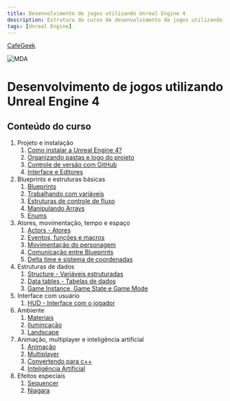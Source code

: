 ```yaml
---
title: Desenvolvimento de jogos utilizando Unreal Engine 4
description: Estrutura do curso de desenvolvimento de jogos utilizando Unreal Engine 4
tags: [Unreal Engine]
---
```


[CafeGeek](https://myerco.github.io/unreal-engine)

![MDA](https://myerco.github.io/unreal-engine/imagens/cafegeek_small.png)
# Desenvolvimento de jogos utilizando Unreal Engine 4

## Conteúdo do curso
<a name="1"></a>
1. Projeto e instalação
    1. [Como instalar a Unreal Engine 4?](https://myerco.github.io/unreal-engine/ue4_blueprint/como_instalar_o_unreal_engine.html)
    1. [Organizando pastas e logo do projeto](https://myerco.github.io/unreal-engine/ue4_blueprint/organizando_pastas_e_logo.html)
    1. [Controle de versão com GitHub](https://myerco.github.io/unreal-engine/ue4_blueprint/controle_de_versao_github.html)
    1. [Interface e Editores](ue4_blueprint/interface.html)  
1. Blueprints e estruturas básicas
    1. [Blueprints](https://myerco.github.io/unreal-engine/ue4_blueprint/entendo_blueprint.html)
    1. [Trabalhando com variáveis](https://myerco.github.io/unreal-engine/ue4_blueprint/trabalhando_com_variaveis.html)  
    1. [Estruturas de controle de fluxo](https://myerco.github.io/unreal-engine/ue4_blueprint/estruturascontrole.html)
    1. [Manipulando Arrays](https://myerco.github.io/unreal-engine/ue4_blueprint/array.html)  
    1. [Enums](https://myerco.github.io/unreal-engine/ue4_blueprint/enum.html)    
1. Atores, movimentação, tempo e espaço
    1. [Actors - Atores](https://myerco.github.io/unreal-engine/ue4_blueprint/actor_atores.html)
    1. [Eventos, funções e macros](https://myerco.github.io/unreal-engine/ue4_blueprint/eventos_funcoes.html)  
    1. [Movimentação do personagem](https://myerco.github.io/unreal-engine/ue4_blueprint/movimentacao.html)    
    1. [Comunicação entre Blueprints](https://myerco.github.io/unreal-engine/ue4_blueprint/comunicacao.html)    
    1. [Delta time e sistema de coordenadas](https://myerco.github.io/unreal-engine/ue4_blueprint/deltatime_sistema_coordenadas.html)  
1. Estruturas de dados
    1. [Structure - Variáveis estruturadas](https://myerco.github.io/unreal-engine/ue4_blueprint/structure_variaveis_estruturadas.html)  
    1. [Data tables - Tabelas de dados](https://myerco.github.io/unreal-engine/ue4_blueprint/datatables.html)
    1. [Game Instance, Game State e Game Mode](https://myerco.github.io/unreal-engine/ue4_blueprint/gameinstance_state_mode.html)
1. Interface com usuário
    1. [HUD - Interface com o jogador](https://myerco.github.io/unreal-engine/ue4_blueprint/hud_interface.html)
1. Ambiente
    1. [Materiais](https://myerco.github.io/unreal-engine/materiais.html)
    1. [Ilumincação](https://myerco.github.io/unreal-engine/iluminacao.html)
    1. [Landscape](https://myerco.github.io/unreal-engine/Landscape.html)  
1. Animação, multiplayer e inteligência artificial
    1. [Animação](https://myerco.github.io/unreal-engine/ue4_blueprint/animacao.html)
    1. [Multiplayer](https://myerco.github.io/unreal-engine/ue4_blueprint/multiplayer.html)
    1. [Convertendo para c++](https://myerco.github.io/unreal-engine/ue4_blueprint/convertendo.html)
    1. [Inteligência Artificial](https://myerco.github.io/unreal-engine/ue4_blueprint/inteligenciaartificial.html)
1. Efeitos especiais
    1. [Sequencer](https://myerco.github.io/unreal-engine/sequencer.html)
    1. [Niagara](https://myerco.github.io/unreal-engine/ue4_blueprint/niagara.html)
